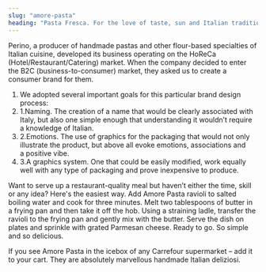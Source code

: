 ```yaml
---
slug: "amore-pasta"
heading: "Pasta Fresca. For the love of taste, sun and Italian tradition."
---
```

Perino, a producer of handmade pastas and other flour-based specialties of Italian cuisine, developed its business operating on the HoReCa (Hotel/Restaurant/Catering) market. When the company decided to enter the B2C (business-to-consumer) market, they asked us to create a consumer brand for them.

1. We adopted several important goals for this particular brand design process: 
2. 1.Naming. The creation of a name that would be clearly associated with Italy, but also one simple enough that understanding it wouldn’t require a knowledge of Italian. 
3. 2.Emotions. The use of graphics for the packaging that would not only illustrate the product, but above all evoke emotions, associations and a positive vibe. 
4. 3.A graphics system. One that could be easily modified, work equally well with any type of packaging and prove inexpensive to produce.

Want to serve up a restaurant-quality meal but haven’t either the time, skill or any idea? Here's the easiest way. Add Amore Pasta ravioli to salted boiling water and cook for three minutes. Melt two tablespoons of butter in a frying pan and then take it off the hob. Using a straining ladle, transfer the ravioli to the frying pan and gently mix with the butter. Serve the dish on plates and sprinkle with grated Parmesan cheese. Ready to go. So simple and so delicious.

If you see Amore Pasta in the icebox of any Carrefour supermarket – add it to your cart. They are absolutely marvellous handmade Italian deliziosi.